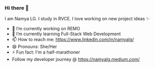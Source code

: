 ### Hi there 👋

<!--
**Namyalg/Namyalg** is a ✨ _special_ ✨ repository because its `README.md` (this file) appears on your GitHub profile.
-->
I am Namya LG. I study in RVCE. I love working on new project ideas ✨
- 🔭 I’m currently working on REMO
- 🌱 I’m currently learning Full-Stack Web Development
- 📫 How to reach me: https://www.linkedin.com/in/namyalg/
- 😄 Pronouns: She/Her
- ⚡ Fun fact: I'm a half-marathoner
- Follow my developer journey @ https://namyalg.medium.com/




<!--- 
![Namya's github stats](https://github-readme-stats.vercel.app/api?username=Namyalg&show_icons=true&theme=radical)

![](https://komarev.com/ghpvc/?username=Namyalg&label=PROFILE+VIEWS)
👯 I’m looking to collaborate on ...
- 🤔 I’m looking for help with ...
- 💬 Ask me about ...-->

